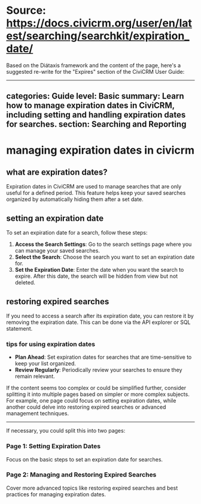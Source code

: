 # Source: https://docs.civicrm.org/user/en/latest/searching/searchkit/expiration_date/

Based on the Diátaxis framework and the content of the page, here's a suggested re-write for the "Expires" section of the CiviCRM User Guide:

---
categories: Guide
level: Basic
summary: Learn how to manage expiration dates in CiviCRM, including setting and handling expiration dates for searches.
section: Searching and Reporting
---

# managing expiration dates in civicrm

## what are expiration dates?
Expiration dates in CiviCRM are used to manage searches that are only useful for a defined period. This feature helps keep your saved searches organized by automatically hiding them after a set date.

## setting an expiration date
To set an expiration date for a search, follow these steps:

1. **Access the Search Settings**: Go to the search settings page where you can manage your saved searches.
2. **Select the Search**: Choose the search you want to set an expiration date for.
3. **Set the Expiration Date**: Enter the date when you want the search to expire. After this date, the search will be hidden from view but not deleted.

## restoring expired searches
If you need to access a search after its expiration date, you can restore it by removing the expiration date. This can be done via the API explorer or SQL statement.

### tips for using expiration dates
- **Plan Ahead**: Set expiration dates for searches that are time-sensitive to keep your list organized.
- **Review Regularly**: Periodically review your searches to ensure they remain relevant.

If the content seems too complex or could be simplified further, consider splitting it into multiple pages based on simpler or more complex subjects. For example, one page could focus on setting expiration dates, while another could delve into restoring expired searches or advanced management techniques.

---

If necessary, you could split this into two pages:

### Page 1: Setting Expiration Dates
Focus on the basic steps to set an expiration date for searches.

### Page 2: Managing and Restoring Expired Searches
Cover more advanced topics like restoring expired searches and best practices for managing expiration dates.